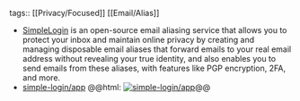 tags:: [[Privacy/Focused]] [[Email/Alias]]

- [SimpleLogin](https://simplelogin.io/) is an open-source email aliasing service that allows you to protect your inbox and maintain online privacy by creating and managing disposable email aliases that forward emails to your real email address without revealing your true identity, and also enables you to send emails from these aliases, with features like PGP encryption, 2FA, and more.
- [simple-login/app](https://github.com/simple-login/app)
  @@html: <a href="https://github.com/simple-login/app/"><img src="https://github-readme-stats-astronomer.vercel.app/api/pin/?username=simple-login&repo=app&theme=tokyonight" alt="simple-login/app"/></a>@@